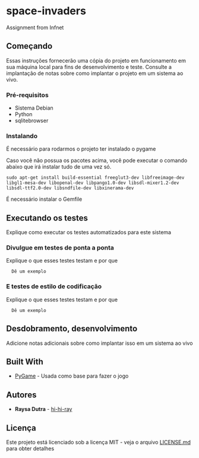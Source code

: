 # space-invaders
Assignment from Infnet

## Começando

Essas instruções fornecerão uma cópia do projeto em funcionamento em sua máquina local para fins de desenvolvimento e teste. Consulte a implantação de notas sobre como implantar o projeto em um sistema ao vivo.

### Pré-requisitos

* Sistema Debian
* Python
* sqlitebrowser

### Instalando

É necessário para rodarmos o projeto ter instalado o pygame

Caso você não possua os pacotes acima, você pode executar o comando abaixo que irá instalar tudo de uma vez só.

``` 
sudo apt-get install build-essential freeglut3-dev libfreeimage-dev libgl1-mesa-dev libopenal-dev libpango1.0-dev libsdl-mixer1.2-dev libsdl-ttf2.0-dev libsndfile-dev libxinerama-dev

```

É necessário instalar o Gemfile


## Executando os testes

Explique como executar os testes automatizados para este sistema

### Divulgue em testes de ponta a ponta

Explique o que esses testes testam e por que

```
  Dê um exemplo
```

### E testes de estilo de codificação

Explique o que esses testes testam e por que

```
  Dê um exemplo
```

## Desdobramento, desenvolvimento

Adicione notas adicionais sobre como implantar isso em um sistema ao vivo

## Built With

* [PyGame]() - Usada como base para fazer o jogo

## Autores

* **Raysa Dutra** - [hi-hi-ray](https://github.com/hi-hi-ray)

## Licença

Este projeto está licenciado sob a licença MIT - veja o arquivo [LICENSE.md](LICENSE.md) para obter detalhes
